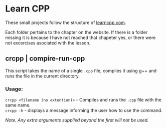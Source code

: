 # Learn CPP
These small projects follow the structure of [learncpp.com](https://learncpp.com).

Each folder pertains to the chapter on the website. If there is a folder missing it is because I have not reached that chapeter yes, or there were not excercises asociated with the lesson.

## crcpp | compire-run-cpp

This script takes the name of a single `.cpp` file, compiles it using g++ and runs the file in the current directory.

### Usage:
`crcpp <filename (no extention)>` - Compiles and runs the `.cpp` file with the same name.<br>
`crcpp -h` - displays a message informing the user how to use the command.<br>

_Note. Any extra arguments supplied beyond the first will not be used._
